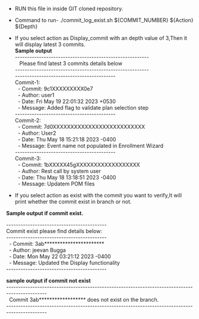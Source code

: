 - RUN this file in inside GIT cloned repository.<br>
- Command to run- ./commit_log_exist.sh ${COMMIT_NUMBER} ${Action} ${Depth} <br>
- If you select action as Display_commit with an depth value of 3,Then it will display latest 3 commits. <br>
__Sample output__ <br>
-------------------------------------------------------- <br>
   Please find latest 3 commits details below<br>
--------------------------------------------------------<br>
------------------------------------------<br>
Commit-1:<br>
  - Commit: 9c1XXXXXXXXX0e7<br>
  - Author: user1<br>
  - Date: Fri May 19 22:01:32 2023 +0530<br>
  - Message: Added flag to validate plan selection step <br>
------------------------------------------<br>
Commit-2:<br>
  - Commit: 7d0XXXXXXXXXXXXXXXXXXXXXXXXXX<br>
  - Author: User2<br>
  - Date: Thu May 18 15:21:18 2023 -0400<br>
  - Message: Event name not populated in Enrollment Wizard<br>
------------------------------------------<br>
Commit-3:<br>
  - Commit: 1bXXXXX45gXXXXXXXXXXXXXXXXXX<br>
  - Author: Rest call by system user<br>
  - Date: Thu May 18 13:18:51 2023 -0400<br>
  - Message: Updatem POM files<br>

- If you select action as exist with the commit you want to verify,It will print whether the commit exist in branch or not.<br>

__Sample output if commit exist.__<br>

------------------------------------------<br>
Commit exist please find details below:<br>
------------------------------------------<br>
  - Commit: 3ab***********************<br>
  - Author: jeevan Bugga<br>
  - Date: Mon May 22 03:21:12 2023 -0400<br>
  - Message: Updated the Display functionality<br>
------------------------------------------<br>

__sample output if commit not exist__<br>
-----------------------------------------------------------------------------------------------<br>
  Commit 3ab****************** does not exist on the branch.<br>
-----------------------------------------------------------------------------------------------<br>

